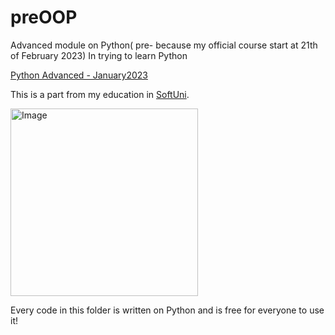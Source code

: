 # preOOP

Advanced module on Python( pre- because my official course start at 21th of February 2023)
In trying to learn Python

[Python Advanced - January2023](https://softuni.bg/trainings/3964/python-oop-february-2023)

This is a part from my education in [SoftUni](https://about.softuni.bg/).

<img alt='Image' width="300px" src="https://softuni.bg/Content/images/open-graph/university-default-og.png"/>


Every code in this folder is written on Python and is free for everyone to use it!
